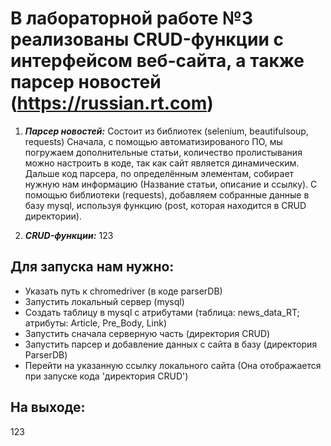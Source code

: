 # В лабораторной работе №3 реализованы CRUD-функции с интерфейсом веб-сайта, а также парсер новостей (https://russian.rt.com)

1. ___Парсер новостей:___
Состоит из библиотек (selenium, beautifulsoup, requests)
Сначала, с помощью автоматизированого ПО, мы погружаем дополнительные статьи, количество пролистывания можно настроить в коде, так как сайт является динамическим. Дальше код парсера, по определённым элементам, собирает нужную нам информацию (Название статьи, описание и ссылку). С помощью библиотеки (requests), добавляем собранные данные в базу mysql, используя функцию (post, которая находится в CRUD директории).

2. ___CRUD-функции:___
123

## Для запуска нам нужно:

* Указать путь к chromedriver (в коде parserDB)
* Запустить локальный сервер (mysql)
* Создать таблицу в mysql с атрибутами (таблица: news_data_RT; атрибуты: Article, Pre_Body, Link)
* Запустить сначала серверную часть (директория CRUD)
* Запустить парсер и добавление данных с сайта в базу (директория ParserDB)
* Перейти на указанную ссылку локального сайта (Она отображается при запуске кода 'директория CRUD')

## На выходе:
123
